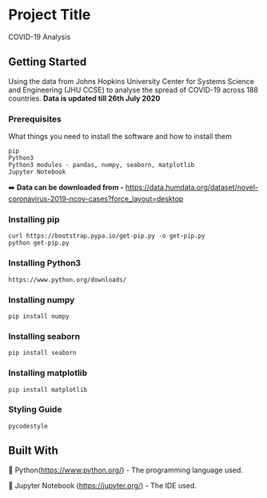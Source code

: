 # Project Title
COVID-19 Analysis

## Getting Started

Using the data from Johns Hopkins University Center for Systems Science and Engineering (JHU CCSE) to analyse the spread of COVID-19 across 188 countries.
**Data is updated till 26th July 2020**

### Prerequisites 

What things you need to install the software and how to install them

```
pip
Python3
Python3 modules - pandas, numpy, seaborn, matplotlib 
Jupyter Notebook
```
:arrow_right: **Data can be downloaded from -** https://data.humdata.org/dataset/novel-coronavirus-2019-ncov-cases?force_layout=desktop

### Installing pip 
```
curl https://bootstrap.pypa.io/get-pip.py -o get-pip.py
python get-pip.py
```
### Installing Python3 
```
https://www.python.org/downloads/
```
### Installing numpy
```
pip install numpy
```
### Installing seaborn
```
pip install seaborn
```
### Installing matplotlib 
```
pip install matplotlib
```
### Styling Guide
```
pycodestyle 
```

## Built With

:beginner: Python(https://www.python.org/) - The programming language used.

:beginner: Jupyter Notebook (https://jupyter.org/) -  The IDE used.


